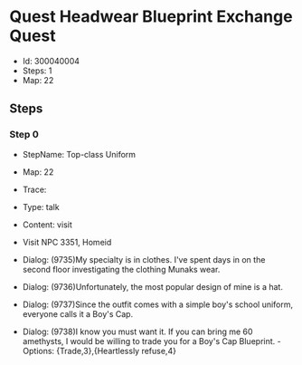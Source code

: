 # Quest Headwear Blueprint Exchange Quest

- Id: 300040004
- Steps: 1
- Map: 22

## Steps

### Step 0
- StepName:  Top-class Uniform
- Map:  22
- Trace:  
- Type:  talk
- Content:  visit
- Visit NPC 3351, Homeid

- Dialog: (9735)My specialty is in clothes. I've spent days in on the second floor investigating the clothing Munaks wear.
- Dialog: (9736)Unfortunately, the most popular design of mine is a hat. 
- Dialog: (9737)Since the outfit comes with a simple boy's school uniform, everyone calls it a Boy's Cap.
- Dialog: (9738)I know you must want it. If you can bring me 60 amethysts, I would be willing to trade you for a Boy's Cap Blueprint. - Options: {Trade,3},{Heartlessly refuse,4}


